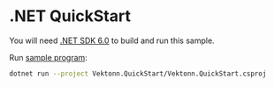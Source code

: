 # .NET QuickStart

You will need [.NET SDK 6.0](https://dotnet.microsoft.com/download) to build and run this sample.

Run [sample program](Vektonn.QuickStart/Program.cs):
```bash
dotnet run --project Vektonn.QuickStart/Vektonn.QuickStart.csproj
```
